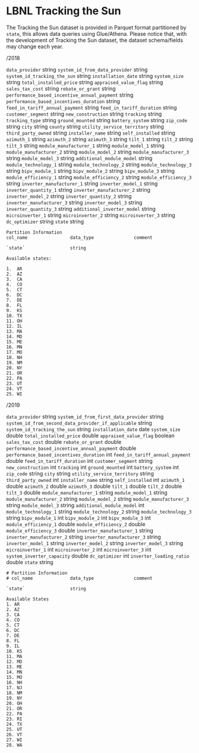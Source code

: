 # LBNL Tracking the Sun

The Tracking the Sun dataset is provided in Parquet format partitioned by `state`, this allows data queries using Glue/Athena. Please notice that, with the development of Tracking the Sun dataset, the dataset schema/fields may change each year.

/2018

  `data_provider`       	string
  `system_id_from_data_provider`	string
  `system_id_tracking_the_sun`	string
  `installation_date`   	string
  `system_size`         	string
  `total_installed_price`	string
  `appraised_value_flag`	string
  `sales_tax_cost`      	string
  `rebate_or_grant`     	string
  `performance_based_incentive_annual_payment`	string
  `performance_based_incentives_duration`	string
  `feed_in_tariff_annual_payment`	string
  `feed_in_tariff_duration`	string
  `customer_segment`    	string
  `new_construction`    	string
  `tracking`            	string
  `tracking_type`       	string
  `ground_mounted`      	string
  `battery_system`      	string
  `zip_code`            	string
  `city`                	string
  `county`              	string
  `utility_service_territory`	string
  `third_party_owned`   	string
  `installer_name`      	string
  `self_installed`      	string
  `azimuth_1`           	string
  `azimuth_2`           	string
  `azimuth_3`           	string
  `tilt_1`              	string
  `tilt_2`              	string
  `tilt_3`              	string
  `module_manufacturer_1`	string
  `module_model_1`      	string
  `module_manufacturer_2`	string
  `module_model_2`      	string
  `module_manufacturer_3`	string
  `module_model_3`      	string
  `additional_module_model`	string
  `module_technology_1` 	string
  `module_technology_2` 	string
  `module_technology_3` 	string
  `bipv_module_1`       	string
  `bipv_module_2`       	string
  `bipv_module_3`       	string
  `module_efficiency_1` 	string
  `module_efficiency_2` 	string
  `module_efficiency_3` 	string
  `inverter_manufacturer_1`	string
  `inverter_model_1`    	string
  `inverter_quantity_1` 	string
  `inverter_manufacturer_2`	string
  `inverter_model_2`    	string
  `inverter_quantity_2` 	string
  `inverter_manufacturer_3`	string
  `inverter_model_3`    	string
  `inverter_quantity_3` 	string
  `additional_inverter_model`	string
  `microinverter_1`     	string
  `microinverter_2`     	string
  `microinverter_3`     	string
  `dc_optimizer`        	string
  `state`               	string

    Partition Information
    col_name            	data_type           	comment

    `state`               	string

    Available states:

    1.  AR
    2.  AZ
    3.  CA
    4.  CO
    5.  CT
    6.  DC
    7.  DE
    8.  FL
    9.  KS
    10. TX
    11. OH
    12. IL
    13. MA
    14. MD
    15. ME
    16. MN
    17. MO
    18. NH
    19. NM
    20. NY
    21. OR
    22. PA
    23. UT
    24. VT
    25. WI


/2019

  `data_provider`       	string
  `system_id_from_first_data_provider`	string
  `system_id_from_second_data_provider_if_applicable`	string
  `system_id_tracking_the_sun`	string
  `installation_date`   	date
  `system_size`         	double
  `total_installed_price`	double
  `appraised_value_flag`	boolean
  `sales_tax_cost`      	double
  `rebate_or_grant`     	double
  `performance_based_incentive_annual_payment`	double
  `performance_based_incentives_duration`	int
  `feed_in_tariff_annual_payment`	double
  `feed_in_tariff_duration`	int
  `customer_segment`    	string
  `new_construction`    	int
  `tracking`            	int
  `ground_mounted`      	int
  `battery_system`      	int
  `zip_code`            	string
  `city`                	string
  `utility_service_territory`	string
  `third_party_owned`   	int
  `installer_name`      	string
  `self_installed`      	int
  `azimuth_1`           	double
  `azimuth_2`           	double
  `azimuth_3`           	double
  `tilt_1`              	double
  `tilt_2`              	double
  `tilt_3`              	double
  `module_manufacturer_1`	string
  `module_model_1`      	string
  `module_manufacturer_2`	string
  `module_model_2`      	string
  `module_manufacturer_3`	string
  `module_model_3`      	string
  `additional_module_model`	int
  `module_technology_1` 	string
  `module_technology_2` 	string
  `module_technology_3` 	string
  `bipv_module_1`       	int
  `bipv_module_2`       	int
  `bipv_module_3`       	int
  `module_efficiency_1` 	double
  `module_efficiency_2` 	double
  `module_efficiency_3` 	double
  `inverter_manufacturer_1`	string
  `inverter_manufacturer_2`	string
  `inverter_manufacturer_3`	string
  `inverter_model_1`    	string
  `inverter_model_2`    	string
  `inverter_model_3`    	string
  `microinverter_1`     	int
  `microinverter_2`     	int
  `microinverter_3`     	int
  `system_inverter_capacity`	double
  `dc_optimizer`        	int
  `inverter_loading_ratio`	double
  `state`               	string

    # Partition Information
    # col_name            	data_type           	comment

    `state`               	string

    Available States
    1. AR
    2. AZ
    3. CA
    4. CO
    5. CT
    6. DC
    7. DE
    8. FL
    9. IL
    10. KS
    11. MA
    12. MD
    13. ME
    14. MN
    15. MO
    16. NH
    17. NJ
    18. NM
    19. NY
    20. OH
    21. OR
    22. PA
    23. RI
    24. TX
    25. UT
    26. VT
    27. WI
    28. WA